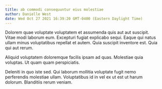 ```yaml
---
title: ab commodi consequuntur eius molestiae
author: Danielle West
date: Wed Oct 27 2021 16:39:20 GMT-0400 (Eastern Daylight Time)
---
```

Dolorem quae voluptate voluptatem et assumenda quis aut aut suscipit. Vitae modi laborum eum. Excepturi fugiat explicabo sequi. Eaque qui natus ullam minus voluptatibus repellat et autem. Quia suscipit inventore est. Quia qui aut rerum.

 Aliquid voluptatem doloremque facilis ipsam ad quas. Molestiae quia voluptas. Ut quam quam perspiciatis.

 Deleniti in quo iste sed. Qui laborum mollitia voluptate fugit nemo perferendis molestiae ullam. Voluptatibus id in vel ex ut est ut harum dolorum. Blanditiis rerum veniam.